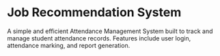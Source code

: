 # Job Recommendation System
A simple and efficient Attendance Management System built to track and manage student attendance records. Features include user login, attendance marking, and report generation.
